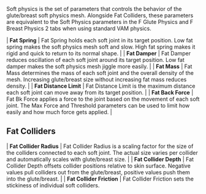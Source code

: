 Soft physics is the set of parameters that controls the behavior of the glute/breast soft physics mesh. Alongside Fat Colliders, these parameters are equivalent to the Soft Physics parameters in the F Glute Physics and F Breast Physics 2 tabs when using standard VAM physics.

| **Fat Spring** | Fat Spring holds each soft joint in its target position. Low fat spring makes the soft physics mesh soft and slow. High fat spring makes it rigid and quick to return to its normal shape. |
| **Fat Damper** | Fat Damper reduces oscillation of each soft joint around its target position. Low fat damper makes the soft physics mesh jiggle more easily. |
| **Fat Mass** | Fat Mass determines the mass of each soft joint and the overall density of the mesh. Increasing glute/breast size without increasing fat mass reduces density. |
| **Fat Distance Limit** | Fat Distance Limit is the maximum distance each soft joint can move away from its target position. |
| **Fat Back Force** | Fat Bk Force applies a force to the joint based on the movement of each soft joint. The Max Force and Threshold parameters can be used to limit how easily and how much force gets applied. |

## Fat Colliders

| **Fat Collider Radius** | Fat Collider Radius is a scaling factor for the size of the colliders connected to each soft joint. The actual size varies per collider and automatically scales with glute/breast size. |
| **Fat Collider Depth** | Fat Collider Depth offsets collider positions relative to skin surface. Negative values pull colliders out from the glute/breast, positive values push them into the glute/breast. |
| **Fat Collider Friction** | Fat Collider Friction sets the stickiness of individual soft colliders.
